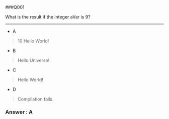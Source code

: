 ###Q001

What is the result if the integer aVar is 9?

---

* A  
> 10 Hello World!  

* B  
> Hello Universe!  

* C  
> Hello World!  

* D  
> Compilation fails.  

### Answer : A